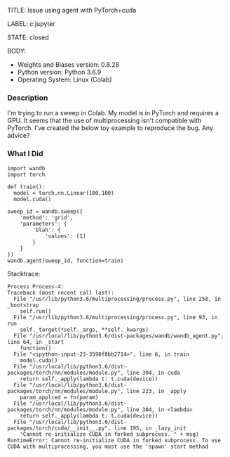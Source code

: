 TITLE:
Issue using agent with PyTorch+cuda

LABEL:
c:jupyter

STATE:
closed

BODY:
* Weights and Biases version: 0.8.28
* Python version: Python 3.6.9
* Operating System: Linux (Colab)

### Description

I'm trying to run a sweep in Colab. My model is in PyTorch and requires a GPU. It seems that the use of multiprocessing isn't compatible with PyTorch. I've created the below toy example to reproduce the bug. Any advice?

### What I Did

```
import wandb
import torch

def train():
  model = torch.nn.Linear(100,100)
  model.cuda()

sweep_id = wandb.sweep({
    'method': 'grid',
    'parameters': {
        'blah': {
            'values': [1]
        }
    }
})
wandb.agent(sweep_id, function=train)
```

Stacktrace:
```
Process Process-4:
Traceback (most recent call last):
  File "/usr/lib/python3.6/multiprocessing/process.py", line 258, in _bootstrap
    self.run()
  File "/usr/lib/python3.6/multiprocessing/process.py", line 93, in run
    self._target(*self._args, **self._kwargs)
  File "/usr/local/lib/python3.6/dist-packages/wandb/wandb_agent.py", line 64, in _start
    function()
  File "<ipython-input-23-3598f8bb2714>", line 6, in train
    model.cuda()
  File "/usr/local/lib/python3.6/dist-packages/torch/nn/modules/module.py", line 304, in cuda
    return self._apply(lambda t: t.cuda(device))
  File "/usr/local/lib/python3.6/dist-packages/torch/nn/modules/module.py", line 223, in _apply
    param_applied = fn(param)
  File "/usr/local/lib/python3.6/dist-packages/torch/nn/modules/module.py", line 304, in <lambda>
    return self._apply(lambda t: t.cuda(device))
  File "/usr/local/lib/python3.6/dist-packages/torch/cuda/__init__.py", line 195, in _lazy_init
    "Cannot re-initialize CUDA in forked subprocess. " + msg)
RuntimeError: Cannot re-initialize CUDA in forked subprocess. To use CUDA with multiprocessing, you must use the 'spawn' start method
```

